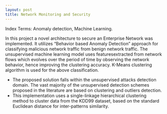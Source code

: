 ```yaml
---
layout: post
title: Network Monitoring and Security 
---
```

Index Terms: Anomaly detection, Machine Learning.

In this project a novel architecture to secure an Enterprise Network was implemented. It utilizes “Behavior based Anomaly Detection” approach for classifying malicious network traffic from benign network traffic. The unsupervised machine learning model uses featuresextracted from network flows which evolves over the period of time by observing the network behavior, hence improving the clustering accuracy. K-Means clustering algorithm is used for the above classification.

* The proposed solution falls within the unsupervised attacks detection domain. The vast majority of the unsupervised detection schemes proposed in the literature are based on clustering and outliers detection. 
* This implementation uses a single-linkage hierarchical clustering method to cluster data from the KDD99 dataset, based on the standard Euclidean distance for inter-patterns similarity.
